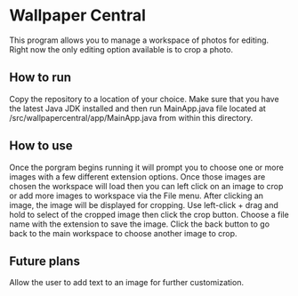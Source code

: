 # Wallpaper Central

This program allows you to manage a workspace of photos for editing. Right now the only editing option available is to 
crop a photo.

## How to run
Copy the repository to a location of your choice. Make sure that you have the latest Java JDK installed and then run 
MainApp.java file located at /src/wallpapercentral/app/MainApp.java from within this directory. 

## How to use
Once the porgram begins running it will prompt you to choose one or more images with a few different extension options.
Once those images are chosen the workspace will load then you can left click on an image to crop or add more images to
workspace via the File menu. After clicking an image, the image will be displayed for cropping. Use left-click + drag 
and hold to select of the cropped image then click the crop button. Choose a file name with the extension to save the 
image. Click the back button to go back to the main workspace to choose another image to crop.

## Future plans
Allow the user to add text to an image for further customization.
